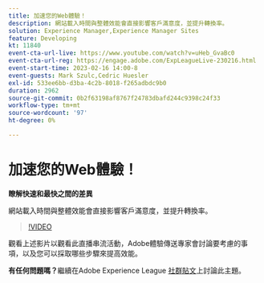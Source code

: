 ```yaml
---
title: 加速您的Web體驗！
description: 網站載入時間與整體效能會直接影響客戶滿意度，並提升轉換率。
solution: Experience Manager,Experience Manager Sites
feature: Developing
kt: 11840
event-cta-url-live: https://www.youtube.com/watch?v=uHeb_GvaBc0
event-cta-url-reg: https://engage.adobe.com/ExpLeagueLive-230216.html
event-start-time: 2023-02-16 14:00-8
event-guests: Mark Szulc,Cedric Huesler
exl-id: 533ee6bb-d3ba-4c2b-8018-f265adbdc9b0
duration: 2962
source-git-commit: 0b2f63198af8767f24783dbafd244c9398c24f33
workflow-type: tm+mt
source-wordcount: '97'
ht-degree: 0%

---
```


# 加速您的Web體驗！

**瞭解快速和最快之間的差異**

網站載入時間與整體效能會直接影響客戶滿意度，並提升轉換率。

>[!VIDEO](https://video.tv.adobe.com/v/3414150/?quality=12&learn=on)

觀看上述影片以觀看此直播串流活動，Adobe體驗傳送專家會討論要考慮的事項，以及您可以採取哪些步驟來提高效能。

**有任何問題嗎？**&#x200B;繼續在Adobe Experience League [社群貼文](https://experienceleaguecommunities.adobe.com/t5/adobe-experience-manager/experience-league-live-post-session-discussion-speeding-up-your/m-p/575513#M36836)上討論此主題。

